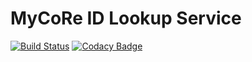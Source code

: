 # MyCoRe ID Lookup Service
[![Build Status](https://travis-ci.org/MyCoRe-Org/mycore-lookup.svg?branch=master)](https://travis-ci.org/MyCoRe-Org/mycore-lookup) [![Codacy Badge](https://api.codacy.com/project/badge/Grade/fda967e9b9db4a109dcf77ce081fd9ab)](https://www.codacy.com/app/MyCoRe/mycore-lookup?utm_source=github.com&utm_medium=referral&utm_content=MyCoRe-Org/mycore-lookup&utm_campaign=badger)